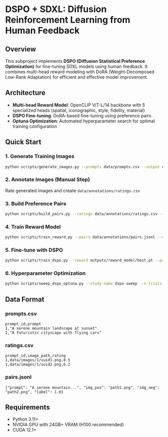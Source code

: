 # DSPO + SDXL: Diffusion Reinforcement Learning from Human Feedback

## Overview

This subproject implements **DSPO (Diffusion Statistical Preference Optimization)** for fine-tuning SDXL models using human feedback. It combines multi-head reward modeling with DoRA (Weight-Decomposed Low-Rank Adaptation) for efficient and effective model improvement.

## Architecture

- **Multi-head Reward Model**: OpenCLIP ViT-L/14 backbone with 5 specialized heads (spatial, iconographic, style, fidelity, material)
- **DSPO Fine-tuning**: DoRA-based fine-tuning using preference pairs
- **Optuna Optimization**: Automated hyperparameter search for optimal training configuration

## Quick Start

### 1. Generate Training Images
```bash
python scripts/generate_images.py --prompts data/prompts.csv --output data/images/
```

### 2. Annotate Images (Manual Step)
Rate generated images and create `data/annotations/ratings.csv`

### 3. Build Preference Pairs
```bash
python scripts/build_pairs.py --ratings data/annotations/ratings.csv --output data/annotations/pairs.jsonl
```

### 4. Train Reward Model
```bash
python scripts/train_reward.py --pairs data/annotations/pairs.jsonl --output outputs/reward_model/
```

### 5. Fine-tune with DSPO
```bash
python scripts/train_dspo.py --reward outputs/reward_model/best.pt --pairs data/annotations/pairs.jsonl
```

### 6. Hyperparameter Optimization
```bash
python scripts/sweep_dspo_optuna.py --study-name dspo-sweep --n-trials 20
```

## Data Format

### prompts.csv
```csv
prompt_id,prompt
1,"A serene mountain landscape at sunset"
2,"A futuristic cityscape with flying cars"
```

### ratings.csv
```csv
prompt_id,image_path,rating
1,data/images/1/uuid1.png,8.5
1,data/images/1/uuid2.png,6.2
```

### pairs.jsonl
```jsonl
{"prompt": "A serene mountain...", "img_pos": "path1.png", "img_neg": "path2.png", "label": 1.0}
```

## Requirements

- Python 3.11+
- NVIDIA GPU with 24GB+ VRAM (H100 recommended)
- CUDA 12.1+

